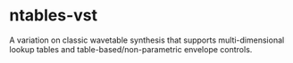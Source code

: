 # ntables-vst
A variation on classic wavetable synthesis that supports multi-dimensional lookup tables and table-based/non-parametric envelope controls.
